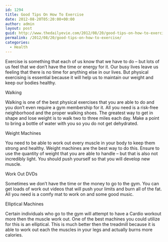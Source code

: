 ```yaml
---
id: 1294
title: Good Tips On How To Exercise
date: 2012-08-20T05:20:00+00:00
author: admin
layout: post
guid: http://www.thedailyevie.com/2012/08/20/good-tips-on-how-to-exercise/
permalink: /2012/08/20/good-tips-on-how-to-exercise/
categories:
  - Health
---
```

Exercise is something that each of us know that we have to do &#8211; but lots of us feel that we don&#8217;t have the time or energy for it. Our busy lives leave us feeling that there is no time for anything else in our lives. But physical exercising is essential because it will help us to maintain our weight and keep our bodies healthy.

Walking

Walking is one of the best physical exercises that you are able to do and you don&#8217;t even require a gym membership for it. All you need is a risk-free neighborhood and the proper walking shoes. The greatest way to get in shape and lose weight is to walk two to three miles each day. Make a point to bring a bottle of water with you so you do not get dehydrated.

Weight Machines

You need to be able to work out every muscle in your body to keep them strong and healthy. Weight machines are the best way to do this. Ensure to use the quantity of weight that you are able to handle &#8211; but that is also not incredibly light. You should push yourself so that you will develop new muscle.

Work Out DVDs

Sometimes we don&#8217;t have the time or the money to go to the gym. You can get loads of work out videos that will push your limits and burn all of the fat. All you need is a comfy mat to work on and some good music.

Elliptical Machines

Certain individuals who go to the gym will attempt to have a Cardio workout more then the muscle work out. One of the best machines you could utilize for this is an elliptical. This is much better then the treadmill because it is able to work out each the muscles in your legs and actually burns more calories.
